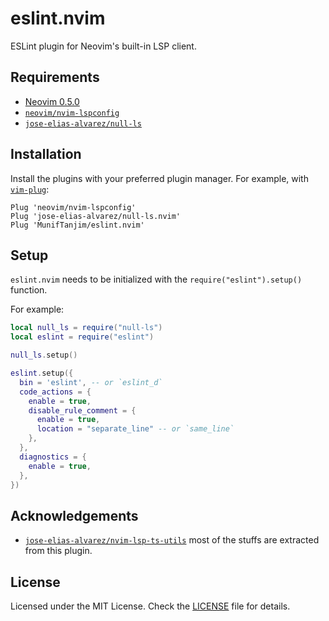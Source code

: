 # eslint.nvim

ESLint plugin for Neovim's built-in LSP client.

## Requirements

- [Neovim 0.5.0](https://github.com/neovim/neovim/releases/tag/v0.5.0)
- [`neovim/nvim-lspconfig`](https://github.com/neovim/nvim-lspconfig)
- [`jose-elias-alvarez/null-ls`](https://github.com/jose-elias-alvarez/null-ls.nvim)

## Installation

Install the plugins with your preferred plugin manager. For example, with [`vim-plug`](https://github.com/junegunn/vim-plug):

```vim
Plug 'neovim/nvim-lspconfig'
Plug 'jose-elias-alvarez/null-ls.nvim'
Plug 'MunifTanjim/eslint.nvim'
```

## Setup

`eslint.nvim` needs to be initialized with the `require("eslint").setup()` function.

For example:

```lua
local null_ls = require("null-ls")
local eslint = require("eslint")

null_ls.setup()

eslint.setup({
  bin = 'eslint', -- or `eslint_d`
  code_actions = {
    enable = true,
    disable_rule_comment = {
      enable = true,
      location = "separate_line" -- or `same_line`
    },
  },
  diagnostics = {
    enable = true,
  },
})
```

## Acknowledgements

- [`jose-elias-alvarez/nvim-lsp-ts-utils`](https://github.com/jose-elias-alvarez/nvim-lsp-ts-utils)
  most of the stuffs are extracted from this plugin.

## License

Licensed under the MIT License. Check the [LICENSE](./LICENSE) file for details.
